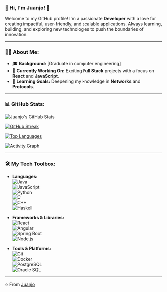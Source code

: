 ### 👋 Hi, I'm Juanjo! 🚀

Welcome to my GitHub profile! I'm a passionate **Developer** with a love for creating impactful, user-friendly, and scalable applications. Always learning, building, and exploring new technologies to push the boundaries of innovation.

---

### 👨‍💻 About Me:
- 🎓 **Background:** [Graduate in computer engineering]
- 💼 **Currently Working On:** Exciting **Full Stack** projects with a focus on **React** and **JavaScript**.
- 🌱 **Learning Goals:** Deepening my knowledge in **Networks** and **Protocols**.

---

### 📊 GitHub Stats:
![Juanjo's GitHub Stats](https://github-readme-stats.vercel.app/api?username=JuanjoRC8&show_icons=true&theme=radical)

[![GitHub Streak](https://streak-stats.demolab.com?user=JuanjoRC8&theme=radical)](https://git.io/streak-stats)

[![Top Languages](https://github-readme-stats.vercel.app/api/top-langs/?username=JuanjoRC8&layout=compact&theme=radical)](https://github.com/anuraghazra/github-readme-stats)

[![Activity Graph](https://github-readme-activity-graph.vercel.app/graph?username=JuanjoRC8&theme=redical)](https://github.com/Ashutosh00710/github-readme-activity-graph)

---

### 🛠️ My Tech Toolbox:
- **Languages:**  
  ![Java](https://img.shields.io/badge/Java-ED8B00?style=for-the-badge&logo=java&logoColor=white)  
  ![JavaScript](https://img.shields.io/badge/JavaScript-323330?style=for-the-badge&logo=javascript&logoColor=F7DF1E)  
  ![Python](https://img.shields.io/badge/Python-3776AB?style=for-the-badge&logo=python&logoColor=white)  
  ![C](https://img.shields.io/badge/C-00599C?style=for-the-badge&logo=c&logoColor=white)  
  ![C++](https://img.shields.io/badge/C++-00599C?style=for-the-badge&logo=c%2B%2B&logoColor=white)  
  ![Haskell](https://img.shields.io/badge/Haskell-5D4F85?style=for-the-badge&logo=haskell&logoColor=white)

- **Frameworks & Libraries:**  
  ![React](https://img.shields.io/badge/React-20232A?style=for-the-badge&logo=react&logoColor=61DAFB)  
  ![Angular](https://img.shields.io/badge/Angular-DD0031?style=for-the-badge&logo=angular&logoColor=white)  
  ![Spring Boot](https://img.shields.io/badge/Spring_Boot-6DB33F?style=for-the-badge&logo=spring&logoColor=white)  
  ![Node.js](https://img.shields.io/badge/Node.js-43853D?style=for-the-badge&logo=node.js&logoColor=white)

- **Tools & Platforms:**  
  ![Git](https://img.shields.io/badge/Git-F05032?style=for-the-badge&logo=git&logoColor=white)  
  ![Docker](https://img.shields.io/badge/Docker-2496ED?style=for-the-badge&logo=docker&logoColor=white)  
  ![PostgreSQL](https://img.shields.io/badge/PostgreSQL-316192?style=for-the-badge&logo=postgresql&logoColor=white)  
  ![Oracle SQL](https://img.shields.io/badge/Oracle_SQL-F80000?style=for-the-badge&logo=oracle&logoColor=white)

---

⭐️ From [Juanjo](https://github.com/JuanjoRC8)
